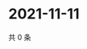 # 2021-11-11

共 0 条

<!-- BEGIN WEIBO -->
<!-- 最后更新时间 Thu Nov 11 2021 08:30:08 GMT+0800 (China Standard Time) -->

<!-- END WEIBO -->
